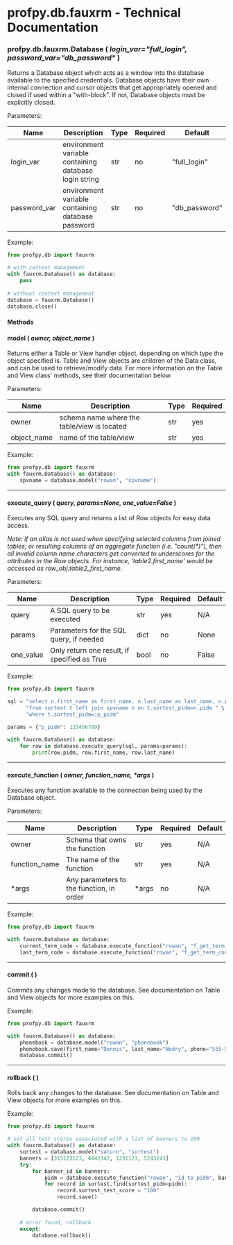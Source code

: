 # profpy.db.fauxrm - Technical Documentation

### profpy.db.fauxrm.Database ( *login_var="full_login", password_var="db_password"* )
Returns a Database object which acts as a window into the database available to the specified credentials. Database
objects have their own internal connection and cursor objects that get appropriately opened and closed if used 
within a "with-block". If not, Database objects must be explicitly closed.

Parameters:

| Name         | Description                                           | Type | Required | Default       |
|--------------|-------------------------------------------------------|------|----------|---------------|
| login_var    | environment variable containing database login string | str  | no       | "full_login"  |
| password_var | environment variable containing database password     | str  | no       | "db_password" |

Example:

```python
from profpy.db import fauxrm

# with context management
with fauxrm.Database() as database:
    pass
    
# without context management
database = fauxrm.Database()
database.close()
```


#### Methods
#### model ( *owner, object_name* )
Returns either a Table or View handler object, depending on which type the object specified is. Table and View objects
are children of the Data class, and can be used to retrieve/modify data. For more information on the Table and View 
class' methods, see their documentation below.

Parameters:

| Name        | Description                                 | Type | Required |
|-------------|---------------------------------------------|------|----------|
| owner       | schema name where the table/view is located | str  | yes      |
| object_name | name of the table/view                      | str  | yes      |

Example:
```python
from profpy.db import fauxrm
with fauxrm.Database() as database:
    spvname = database.model("rowan", "spvname")
```

---
#### execute_query ( *query, params=None, one_value=False* )
Executes any SQL query and returns a list of Row objects for easy data access. 

*Note: if an alias is not used when specifying selected columns from joined tables, or resulting columns of an aggregate 
function (i.e. "count(\*)"), then all invalid column name characters get converted to underscores for the attributes in the Row objects. For instance, 
'table2.first_name' would be accessed as row_obj.table2_first_name.*

Parameters:

| Name      | Description                                  | Type | Required | Default |
|-----------|----------------------------------------------|------|----------|---------|
| query     | A SQL query to be executed                   | str  | yes      | N/A     |
| params    | Parameters for the SQL query, if needed      | dict | no       | None    |
| one_value | Only return one result, if specified as True | bool | no       | False   |

Example:

```python
from profpy.db import fauxrm

sql = "select n.first_name as first_name, n.last_name as last_name, n.pidm as pidm, t.sortest_test_score as score " \
      "from sortest t left join spvname n on t.sortest_pidm=n.pidm " \
      "where t.sortest_pidm=:p_pidm"
      
params = {"p_pidm": 123456789}      

with fauxrm.Database() as database:
    for row in database.execute_query(sql, params=params):
        print(row.pidm, row.first_name, row.last_name)
```
---
#### execute_function ( *owner, function_name, \*args* )
Executes any function available to the connection being used by the Database object.

Parameters:

| Name          | Description                              | Type  | Required | Default |
|---------------|------------------------------------------|-------|----------|---------|
| owner         | Schema that owns the function            | str   | yes      | N/A     |
| function_name | The name of the function                 | str   | yes      | N/A     |
| *args         | Any parameters to the function, in order | *args | no       | N/A     |

Example:
```python
from profpy.db import fauxrm

with fauxrm.Database as database:
    current_term_code = database.execute_function("rowan", "f_get_term_code")
    last_term_code = database.execute_function("rowan", "f_get_term_code", -1)
```
---
#### commit ( )
Commits any changes made to the database. See documentation on Table and View objects for more examples on this.

Example:
```python
from profpy.db import fauxrm

with fauxrm.Database() as database:
    phonebook = database.model("rowan", "phonebook")
    phonebook.save(first_name="Dennis", last_name="Nedry", phone="555-555-5555") 
    database.commit()
```

---
#### rollback ( )
Rolls back any changes to the database. See documentation on Table and View objects for more examples on this.

Example:
```python
from profpy.db import fauxrm

# set all test scores associated with a list of banners to 100
with fauxrm.Database() as database:
    sortest = database.model("saturn", "sortest")
    banners = [313123123, 4442342, 1231123, 5243243]
    try:
        for banner_id in banners:
            pidm = database.execute_function("rowan", "id_to_pidm", banner_id)
            for record in sortest.find(sortest_pidm=pidm):
                record.sortest_test_score = "100"
                record.save()

        database.commit()
    
    # error found, rollback
    except:
        database.rollback()

```